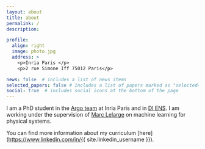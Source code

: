 ```yaml
---
layout: about
title: about
permalink: /
description:

profile:
  align: right
  image: photo.jpg
  address: >
    <p>Inria Paris </p>
    <p>2 rue Simone Iff 75012 Paris</p>

news: false  # includes a list of news items
selected_papers: false # includes a list of papers marked as "selected={true}"
social: true  # includes social icons at the bottom of the page
---
```


I am a PhD student in the [Argo team](https://www.di.ens.fr/argo) at Inria Paris and in [DI ENS](https://www.di.ens.fr/).
I am working under the supervision of [Marc Lelarge](https://www.di.ens.fr/~lelarge/) on machine learning for physical systems.

You can find more information about my curriculum [here](https://www.linkedin.com/in/{{ site.linkedin_username }}).

